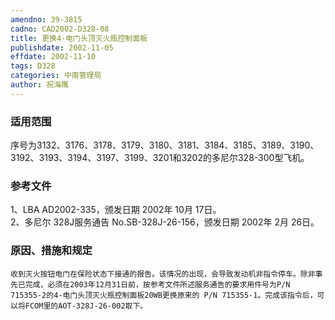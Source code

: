 ```yaml
---
amendno: 39-3815  
cadno: CAD2002-D328-08  
title: 更换4-电门头顶灭火瓶控制面板  
publishdate: 2002-11-05  
effdate: 2002-11-10  
tags: D328  
categories: 中南管理局  
author: 祝海鹰  
---
```

  
### 适用范围  
序号为3132、3176、3178、3179、3180、3181、3184、3185、3189、3190、3192、3193、3194、3197、3199、3201和3202的多尼尔328-300型飞机。  
  
<!--more-->  
### 参考文件  
1、LBA AD2002-335，颁发日期 2002年 10月 17日。  
 2、多尼尔 328J服务通告 No.SB-328J-26-156，颁发日期 2002年 2月 26日。  
  
### 原因、措施和规定  
    收到灭火按钮电门在保险状态下接通的报告。该情况的出现，会导致发动机非指令停车。除非事先已完成，必须在2003年12月31日前，按参考文件所述服务通告的要求用件号为P/N 715355-2的4-电门头顶灭火瓶控制面板20WB更换原来的 P/N 715355-1。完成该指令后，可以将FCOM里的AOT-328J-26-002取下。  
